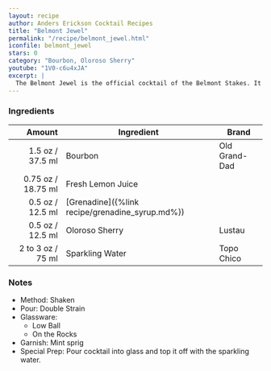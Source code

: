 ```yaml
---
layout: recipe
author: Anders Erickson Cocktail Recipes
title: "Belmont Jewel"
permalink: "/recipe/belmont_jewel.html"
iconfile: belmont_jewel
stars: 0
category: "Bourbon, Oloroso Sherry"
youtube: "1V0-c6u4xJA"
excerpt: |
  The Belmont Jewel is the official cocktail of the Belmont Stakes. It's a refreshing and fruity drink that's perfect for summer.
---
```


### Ingredients

|    Amount | Ingredient                                      | Brand         |
| --------: | ----------------------------------------------- | ------------- |
|    1.5 oz / 37.5 ml | Bourbon                                         | Old Grand-Dad |
|   0.75 oz / 18.75 ml | Fresh Lemon Juice                               |
|    0.5 oz / 12.5 ml | [Grenadine]({%link recipe/grenadine_syrup.md%}) |
|    0.5 oz / 12.5 ml | Oloroso Sherry                                  | Lustau        |
| 2 to 3 oz / 75 ml | Sparkling Water                                 | Topo Chico    |

### Notes

- Method: Shaken
- Pour: Double Strain
- Glassware:
  - Low Ball
  - On the Rocks
- Garnish: Mint sprig
- Special Prep: Pour cocktail into glass and top it off with the sparkling water.
